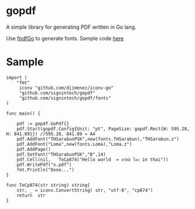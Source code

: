 gopdf
=====

A simple library for generating PDF written in Go lang.

Use [fpdfGo](https://github.com/signintech/fpdfGo) to generate fonts.
Sample code [here](https://github.com/oneplus1000/gopdfusecase) 


Sample
======

	import (
		"fmt"
		 iconv "github.com/djimenez/iconv-go"
		 "github.com/signintech/gopdf"
         "github.com/signintech/gopdf/fonts"
	)

	func main() {

		pdf := gopdf.GoPdf{}
        pdf.Start(gopdf.Config{Unit: "pt", PageSize: gopdf.Rect{W: 595.28, H: 841.89}}) //595.28, 841.89 = A4
        pdf.AddFont("THSarabunPSK",new(fonts.THSarabun),"THSarabun.z")
        pdf.AddFont("Loma",new(fonts.Loma),"Loma.z")
        pdf.AddPage()
        pdf.SetFont("THSarabunPSK","B",14)
        pdf.Cell(nil,   ToCp874("Hello world  = สวัสดี โลก in thai"))
		pdf.WritePdf("x.pdf")
		fmt.Println("Done...")
	}

	func ToCp874(str string) string{
		str, _ = iconv.ConvertString( str, "utf-8", "cp874") 
		return  str
	}
